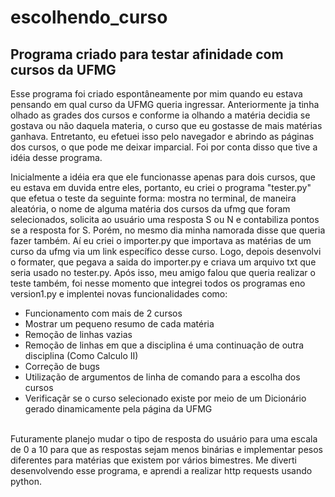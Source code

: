 # escolhendo_curso
<h2>Programa criado para testar afinidade com cursos da UFMG</h2>

<p>Esse programa foi criado espontâneamente por mim quando eu estava pensando em qual curso da UFMG queria ingressar. Anteriormente ja tinha olhado as grades dos cursos e conforme ia olhando a matéria decidia se gostava ou não daquela materia, o curso que eu gostasse de mais matérias ganhava. Entretanto, eu efetuei isso pelo navegador e abrindo as páginas dos cursos, o que pode me deixar imparcial. Foi por conta disso que tive a idéia desse programa.</p>

<p>Inicialmente a idéia era que ele funcionasse apenas para dois cursos, que eu estava em duvida entre eles, portanto, eu criei o programa "tester.py" que efetua o teste da seguinte forma: mostra no terminal, de maneira aleatória, o nome de alguma matéria dos cursos da ufmg que foram selecionados, solicita ao usuário uma resposta S ou N e contabiliza pontos se a resposta for S. Porém, no mesmo dia minha namorada disse que queria fazer também. Aí eu criei o importer.py que importava as matérias de um curso da ufmg via um link específico desse curso. Logo, depois desenvolvi o formater, que pegava a saida do importer.py e criava um arquivo txt que seria usado no tester.py. Após isso, meu amigo falou que queria realizar o teste também, foi nesse momento que integrei todos os programas eno version1.py e implentei novas funcionalidades como:</p>
<ul> 
<li> Funcionamento com mais de 2 cursos
<li>Mostrar um pequeno resumo de cada matéria
<li>Remoção de linhas vazias
<li>Remoção de linhas em que a disciplina é uma continuação de outra disciplina (Como Calculo II)
<li> Correção de bugs
<li> Utilização de argumentos de linha de comando para a escolha dos cursos
<li> Verificaçãr se o curso selecionado existe por meio de um Dicionário gerado dinamicamente pela página da UFMG 
</ul>
<br>
Futuramente planejo mudar o tipo de resposta do usuário para uma escala de 0 a 10 para que as respostas sejam menos binárias e implementar pesos diferentes para matérias que existem por vários bimestres. Me diverti desenvolvendo esse programa, e aprendi a realizar http requests usando python.
